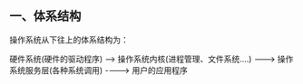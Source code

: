 ## 一、体系结构

操作系统从下往上的体系结构为：

硬件系统(硬件的驱动程序) --> 操作系统内核(进程管理、文件系统....) ---> 操作系统服务层(各种系统调用)  ----> 用户的应用程序
